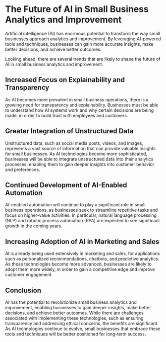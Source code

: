 The Future of AI in Small Business Analytics and Improvement
===================================================================================

Artificial intelligence (AI) has enormous potential to transform the way small businesses approach analytics and improvement. By leveraging AI-powered tools and techniques, businesses can gain more accurate insights, make better decisions, and achieve better outcomes.

Looking ahead, there are several trends that are likely to shape the future of AI in small business analytics and improvement:

Increased Focus on Explainability and Transparency
--------------------------------------------------

As AI becomes more prevalent in small business operations, there is a growing need for transparency and explainability. Businesses must be able to understand how AI systems work and why certain decisions are being made, in order to build trust with employees and customers.

Greater Integration of Unstructured Data
----------------------------------------

Unstructured data, such as social media posts, videos, and images, represents a vast source of information that can provide valuable insights for small businesses. As AI technologies become more sophisticated, businesses will be able to integrate unstructured data into their analytics processes, enabling them to gain deeper insights into customer behavior and preferences.

Continued Development of AI-Enabled Automation
----------------------------------------------

AI-enabled automation will continue to play a significant role in small business operations, as businesses seek to streamline repetitive tasks and focus on higher-value activities. In particular, natural language processing (NLP) and robotic process automation (RPA) are expected to see significant growth in the coming years.

Increasing Adoption of AI in Marketing and Sales
------------------------------------------------

AI is already being used extensively in marketing and sales, for applications such as personalized recommendations, chatbots, and predictive analytics. As these technologies become more advanced, businesses are likely to adopt them more widely, in order to gain a competitive edge and improve customer engagement.

Conclusion
----------

AI has the potential to revolutionize small business analytics and improvement, enabling businesses to gain deeper insights, make better decisions, and achieve better outcomes. While there are challenges associated with implementing these technologies, such as ensuring transparency and addressing ethical concerns, the benefits are significant. As AI technologies continue to evolve, small businesses that embrace these tools and techniques will be better positioned for long-term success.
